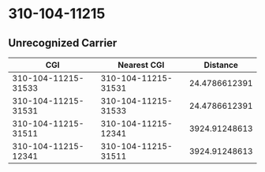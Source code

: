 # 310-104-11215
## Unrecognized Carrier


| CGI | Nearest CGI | Distance |
|-----|-------------|----------|
| 310-104-11215-31533 | 310-104-11215-31531 | 24.4786612391 |
| 310-104-11215-31531 | 310-104-11215-31533 | 24.4786612391 |
| 310-104-11215-31511 | 310-104-11215-12341 | 3924.91248613 |
| 310-104-11215-12341 | 310-104-11215-31511 | 3924.91248613 |
